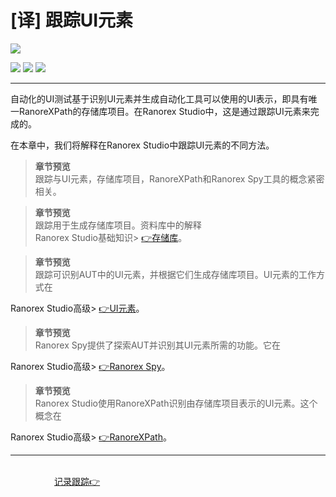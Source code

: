 # [译] 跟踪UI元素

[![](https://img.shields.io/badge/OfficialPage-ClickMe-blue.svg?longCache=true&style=flat-square)][0]  

[![](https://img.shields.io/badge/Translator-TaylorTaurus-42B983.svg?longCache=true&style=flat-square)](https://github.com/taylortaurus) 
![](https://img.shields.io/badge/TranslateTime-2018年9月19日-green.svg?longCache=true&style=flat-square)
![](https://img.shields.io/badge/UpdateTime-2019年9月29日-green.svg?longCache=true&style=flat-square)

---

自动化的UI测试基于识别UI元素并生成自动化工具可以使用的UI表示，即具有唯一RanoreXPath的存储库项目。在Ranorex Studio中，这是通过跟踪UI元素来完成的。

在本章中，我们将解释在Ranorex Studio中跟踪UI元素的不同方法。

>**章节预览**              
跟踪与UI元素，存储库项目，RanoreXPath和Ranorex Spy工具的概念紧密相关。

>**章节预览**              
跟踪用于生成存储库项目。资料库中的解释           
Ranorex Studio基础知识>  [👉存储库][1]。

>**章节预览**              
跟踪可识别AUT中的UI元素，并根据它们生成存储库项目。UI元素的工作方式在

Ranorex Studio高级>  [👉UI元素][2]。

>**章节预览**              
Ranorex Spy提供了探索AUT并识别其UI元素所需的功能。它在

Ranorex Studio高级>  [👉Ranorex Spy][3]。

>**章节预览**              
Ranorex Studio使用RanoreXPath识别由存储库项目表示的UI元素。这个概念在

Ranorex Studio高级>  [👉RanoreXPath][4]。


---

&emsp;&emsp;&emsp;&emsp;&emsp;&emsp;&emsp;&emsp;&emsp;&emsp;&emsp;&emsp;&emsp;&emsp;&emsp;&emsp;&emsp;&emsp;&emsp;&emsp;&emsp;&emsp;&emsp;&emsp;&emsp;&emsp;&emsp;&emsp;&emsp;&emsp;&emsp;&emsp;&emsp;&emsp;&emsp;&emsp;&emsp;&emsp;&emsp;&emsp;&emsp;[记录跟踪👉][5]
  

[0]: https://www.ranorex.com/help/latest/ranorex-studio-advanced/tracking-ui-elements/introduction/
[1]: ..\\..\\ranorex-studio-fundamentals\repository/introduction.html

[2]: ..\\..\\ranorex-studio-advanced\UI-elements/introduction.html
[3]: ..\\..\\ranorex-studio-advanced\Ranorex_Spy/introduction.html
[4]: ..\\..\\ranorex-studio-advanced\ranorexpath/introduction.html
[5]: .\track-by-recording.html